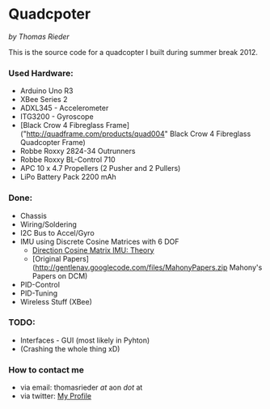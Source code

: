 # Quadcpoter
_by Thomas Rieder_

This is the source code for a quadcopter I built during summer break 2012.

### Used Hardware:
 * Arduino Uno R3
 * XBee Series 2
 * ADXL345 - Accelerometer
 * ITG3200 - Gyroscope
 * [Black Crow 4 Fibreglass Frame]("http://quadframe.com/products/quad004" Black Crow 4 Fibreglass Quadcopter Frame)
 * Robbe Roxxy 2824-34 Outrunners
 * Robbe Roxxy BL-Control 710
 * APC 10 x 4.7 Propellers (2 Pusher and 2 Pullers)
 * LiPo Battery Pack 2200 mAh

### Done:
 * Chassis
 * Wiring/Soldering
 * I2C Bus to Accel/Gyro
 * IMU using Discrete Cosine Matrices with 6 DOF
    * [Direction Cosine Matrix IMU: Theory](http://gentlenav.googlecode.com/files/DCMDraft2.pdf "Paper by William Premerlani and Paul Bizard")
    * [Original Papers](http://gentlenav.googlecode.com/files/MahonyPapers.zip Mahony's Papers on DCM)
 * PID-Control
 * PID-Tuning
 * Wireless Stuff (XBee)

### TODO:
 * Interfaces - GUI (most likely in Pyhton)
 * (Crashing the whole thing xD)
 
 
 ### How to contact me
 * via email: thomasrieder _at_ aon _dot_ at
 * via twitter: [My Profile](https://twitter.com/#!/thomasrieder)
